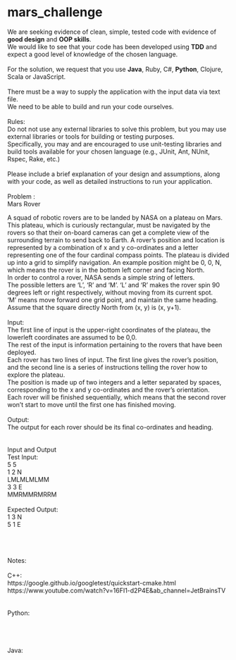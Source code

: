 # mars_challenge

We are seeking evidence of clean, simple, tested code with evidence of **good design** and **OOP skills**.<br />
We would like to see that your code has been developed using **TDD** and expect a good level of knowledge of the chosen language.<br />
<br />
For the solution, we request that you use **Java**, Ruby, C#, **Python**, Clojure, Scala or JavaScript.<br />
<br />
There must be a way to supply the application with the input data via text file.<br />
We need to be able to build and run your code ourselves.<br />
<br />
Rules:<br />
Do not not use any external libraries to solve this problem, but you may use external libraries or tools for building or testing purposes.<br />
Specifically, you may and are encouraged to use unit-testing libraries and build tools available for your chosen language (e.g., JUnit, Ant, NUnit, Rspec, Rake, etc.)
<br />
<br />
Please include a brief explanation of your design and assumptions, along with your code, as well as detailed instructions to run your application.
<br />
<br />
Problem : <br />
Mars Rover<br />
 
A squad of robotic rovers are to be landed by NASA on a plateau on Mars.<br />
This plateau, which is curiously rectangular, must be navigated by the rovers so that their on-board cameras can get a complete view of the surrounding terrain to send back to Earth.
A rover’s position and location is represented by a combination of x and y co-ordinates and a letter representing one of the four cardinal compass points.
The plateau is divided up into a grid to simplify navigation. An example position might be 0, 0, N, which means the rover is in the bottom left corner and facing North.
<br />
In order to control a rover, NASA sends a simple string of letters.<br />
The possible letters are ‘L’, ‘R’ and ‘M’. ‘L’ and ‘R’ makes the rover spin 90 degrees left or right respectively, without moving from its current spot. <br />
‘M’ means move forward one grid point, and maintain the same heading.<br />
Assume that the square directly North from (x, y) is (x, y+1).
<br />
<br />
Input:<br />
The first line of input is the upper-right coordinates of the plateau, the lowerleft coordinates are assumed to be 0,0.<br />
The rest of the input is information pertaining to the rovers that have been deployed.<br />
Each rover has two lines of input. The first line gives the rover’s position, and the second line is a series of instructions telling the rover how to explore the plateau.<br />
The position is made up of two integers and a letter separated by spaces, corresponding to the x and y co-ordinates and the rover’s orientation.<br />
Each rover will be finished sequentially, which means that the second rover won’t start to move until the first one has finished moving.<br />
<br />
Output: <br />
The output for each rover should be its final co-ordinates and heading.<br />
<br />
<br />
Input and Output<br /> 
Test Input:<br />
5 5<br />
1 2 N<br />
LMLMLMLMM<br />
3 3 E<br />
MMRMMRMRRM<br />
 <br />
Expected Output:<br />
1 3 N<br />
5 1 E<br />

<br />
<br />
<br />
Notes:
<br />
<br />
C++:<br />
https://google.github.io/googletest/quickstart-cmake.html<br />
https://www.youtube.com/watch?v=16FI1-d2P4E&ab_channel=JetBrainsTV<br />
<br />
<br />
Python:<br />
<br />
<br />
<br />
<br />
Java:<br />
<br />
<br />
<br />
